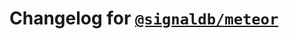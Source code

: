# Changelog for [`@signaldb/meteor`](https://www.npmjs.com/package/@signaldb/meteor)

<!--@include: ../../../packages/reactivity-adapters/meteor/CHANGELOG.md{10,}-->
